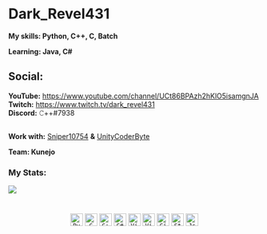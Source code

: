 # Dark_Revel431

**My skills: Python, C++, C, Batch**

**Learning: Java, C#**

## Social:                    
**YouTube:** https://www.youtube.com/channel/UCt86BPAzh2hKlO5isamgnJA                         
**Twitch:** https://www.twitch.tv/dark_revel431                                
**Discord:** 𝙲++#7938       
##

**Work with:** [Sniper10754](https://github.com/Sniper10754) **&** [UnityCoderByte](https://github.com/UnityCoderByte)

**Team: Kunejo**

### My Stats:

<img align="center" src="https://github-readme-stats.vercel.app/api/top-langs/?username=Dark-Revel431&layout=compact&theme=dark"/>

#

<p align="center">
  <code><img title="Python" height="25" src="https://github.com/zumrudu-anka/zumrudu-anka/blob/master/images/python-original.svg"></code>
  <code><img title="C" height="25" src="https://github.com/zumrudu-anka/zumrudu-anka/blob/master/images/c.svg"></code>
  <code><img title="C++" height="25" src="https://github.com/zumrudu-anka/zumrudu-anka/blob/master/images/cpp.svg"></code>
  <code><img title="C#" height="25" src="https://github.com/zumrudu-anka/zumrudu-anka/blob/master/images/cSharp.svg"></code>
  <code><img title="Visual Studio Code" height="25" src="https://github.com/zumrudu-anka/zumrudu-anka/blob/master/images/vscode.png"></code>
  <code><img title="Visual Studio" height="25" src="https://github.com/zumrudu-anka/zumrudu-anka/blob/master/images/visualstudio.png"></code>
  <code><img title="GitHub" height="25" src="https://github.com/zumrudu-anka/zumrudu-anka/blob/master/images/github.svg"></code>
  <code><img title="StackOverflow" height="25" src="https://github.com/zumrudu-anka/zumrudu-anka/blob/master/images/stackoverflow.svg"></code>
  <code><img title="Json" height="25" src="https://github.com/zumrudu-anka/zumrudu-anka/blob/master/images/json.svg"></code>
  <br><br>

   
</p>
